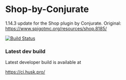 # Shop-by-Conjurate
1.14.3 update for the Shop plugin by Conjurate. Original: https://www.spigotmc.org/resources/shop.8185/

[![Build Status](https://travis-ci.com/Huskehhh/Shop-by-Conjurate.svg?branch=master)](https://travis-ci.com/Huskehhh/Shop-by-Conjurate)

### Latest dev build
Latest developer build is available at

https://ci.husk.pro/